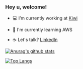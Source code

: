 ### Hey u, welcome!

- :computer: I’m currently working at [Kiwi](https://www.getkiwi.ca/)

- :pencil: I'm currently learning AWS

- :coffee: Let's talk? [LinkedIn](https://www.linkedin.com/in/brunoricardosecco/)

[![Anurag's github stats](https://github-readme-stats.vercel.app/api?username=brunoricardosecco&count_private=true&count_private=true&theme=tokyonight)](https://github.com/anuraghazra/github-readme-stats)

[![Top Langs](https://github-readme-stats.vercel.app/api/top-langs/?username=brunoricardosecco&layout=compact&theme=tokyonight)](https://github.com/anuraghazra/github-readme-stats)
